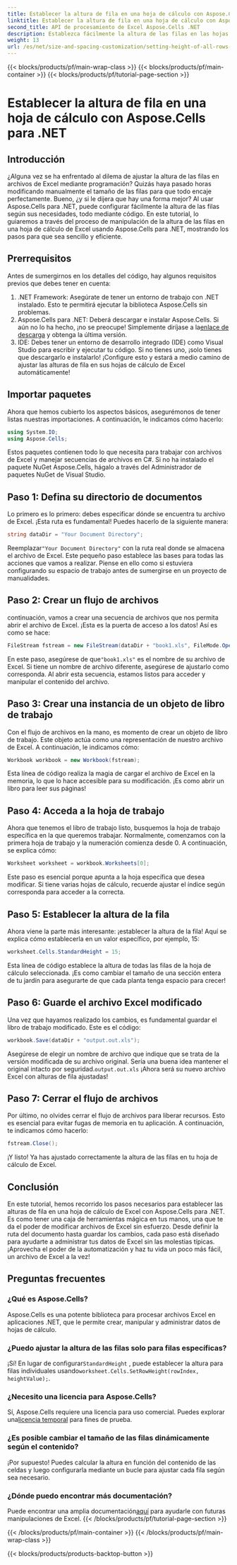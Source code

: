 ```yaml
---
title: Establecer la altura de fila en una hoja de cálculo con Aspose.Cells para .NET
linktitle: Establecer la altura de fila en una hoja de cálculo con Aspose.Cells para .NET
second_title: API de procesamiento de Excel Aspose.Cells .NET
description: Establezca fácilmente la altura de las filas en las hojas de cálculo de Excel con Aspose.Cells para .NET. Siga nuestra guía completa para obtener instrucciones paso a paso.
weight: 13
url: /es/net/size-and-spacing-customization/setting-height-of-all-rows-in-worksheet/
---
```


{{< blocks/products/pf/main-wrap-class >}}
{{< blocks/products/pf/main-container >}}
{{< blocks/products/pf/tutorial-page-section >}}

# Establecer la altura de fila en una hoja de cálculo con Aspose.Cells para .NET

## Introducción
¿Alguna vez se ha enfrentado al dilema de ajustar la altura de las filas en archivos de Excel mediante programación? Quizás haya pasado horas modificando manualmente el tamaño de las filas para que todo encaje perfectamente. Bueno, ¿y si le dijera que hay una forma mejor? Al usar Aspose.Cells para .NET, puede configurar fácilmente la altura de las filas según sus necesidades, todo mediante código. En este tutorial, lo guiaremos a través del proceso de manipulación de la altura de las filas en una hoja de cálculo de Excel usando Aspose.Cells para .NET, mostrando los pasos para que sea sencillo y eficiente.
## Prerrequisitos
Antes de sumergirnos en los detalles del código, hay algunos requisitos previos que debes tener en cuenta:
1. .NET Framework: Asegúrate de tener un entorno de trabajo con .NET instalado. Esto te permitirá ejecutar la biblioteca Aspose.Cells sin problemas.
2.  Aspose.Cells para .NET: Deberá descargar e instalar Aspose.Cells. Si aún no lo ha hecho, ¡no se preocupe! Simplemente diríjase a la[enlace de descarga](https://releases.aspose.com/cells/net/) y obtenga la última versión.
3. IDE: Debes tener un entorno de desarrollo integrado (IDE) como Visual Studio para escribir y ejecutar tu código. Si no tienes uno, ¡solo tienes que descargarlo e instalarlo!
¡Configure esto y estará a medio camino de ajustar las alturas de fila en sus hojas de cálculo de Excel automáticamente!
## Importar paquetes
Ahora que hemos cubierto los aspectos básicos, asegurémonos de tener listas nuestras importaciones. A continuación, le indicamos cómo hacerlo:
```csharp
using System.IO;
using Aspose.Cells;
```
Estos paquetes contienen todo lo que necesita para trabajar con archivos de Excel y manejar secuencias de archivos en C#. Si no ha instalado el paquete NuGet Aspose.Cells, hágalo a través del Administrador de paquetes NuGet de Visual Studio.
## Paso 1: Defina su directorio de documentos
Lo primero es lo primero: debes especificar dónde se encuentra tu archivo de Excel. ¡Esta ruta es fundamental! Puedes hacerlo de la siguiente manera:
```csharp
string dataDir = "Your Document Directory";
```
 Reemplazar`"Your Document Directory"` con la ruta real donde se almacena el archivo de Excel. Este pequeño paso establece las bases para todas las acciones que vamos a realizar. Piense en ello como si estuviera configurando su espacio de trabajo antes de sumergirse en un proyecto de manualidades.
## Paso 2: Crear un flujo de archivos
continuación, vamos a crear una secuencia de archivos que nos permita abrir el archivo de Excel. ¡Esta es la puerta de acceso a los datos! Así es como se hace:
```csharp
FileStream fstream = new FileStream(dataDir + "book1.xls", FileMode.Open);
```
 En este paso, asegúrese de que`"book1.xls"` es el nombre de su archivo de Excel. Si tiene un nombre de archivo diferente, asegúrese de ajustarlo como corresponda. Al abrir esta secuencia, estamos listos para acceder y manipular el contenido del archivo.
## Paso 3: Crear una instancia de un objeto de libro de trabajo
Con el flujo de archivos en la mano, es momento de crear un objeto de libro de trabajo. Este objeto actúa como una representación de nuestro archivo de Excel. A continuación, le indicamos cómo:
```csharp
Workbook workbook = new Workbook(fstream);
```
Esta línea de código realiza la magia de cargar el archivo de Excel en la memoria, lo que lo hace accesible para su modificación. ¡Es como abrir un libro para leer sus páginas!
## Paso 4: Acceda a la hoja de trabajo
Ahora que tenemos el libro de trabajo listo, busquemos la hoja de trabajo específica en la que queremos trabajar. Normalmente, comenzamos con la primera hoja de trabajo y la numeración comienza desde 0. A continuación, se explica cómo:
```csharp
Worksheet worksheet = workbook.Worksheets[0];
```
Este paso es esencial porque apunta a la hoja específica que desea modificar. Si tiene varias hojas de cálculo, recuerde ajustar el índice según corresponda para acceder a la correcta.
## Paso 5: Establecer la altura de la fila
Ahora viene la parte más interesante: ¡establecer la altura de la fila! Aquí se explica cómo establecerla en un valor específico, por ejemplo, 15:
```csharp
worksheet.Cells.StandardHeight = 15;
```
Esta línea de código establece la altura de todas las filas de la hoja de cálculo seleccionada. ¡Es como cambiar el tamaño de una sección entera de tu jardín para asegurarte de que cada planta tenga espacio para crecer!
## Paso 6: Guarde el archivo Excel modificado
Una vez que hayamos realizado los cambios, es fundamental guardar el libro de trabajo modificado. Este es el código:
```csharp
workbook.Save(dataDir + "output.out.xls");
```
 Asegúrese de elegir un nombre de archivo que indique que se trata de la versión modificada de su archivo original. Sería una buena idea mantener el original intacto por seguridad.`output.out.xls` ¡Ahora será su nuevo archivo Excel con alturas de fila ajustadas!
## Paso 7: Cerrar el flujo de archivos
Por último, no olvides cerrar el flujo de archivos para liberar recursos. Esto es esencial para evitar fugas de memoria en tu aplicación. A continuación, te indicamos cómo hacerlo:
```csharp
fstream.Close();
```
¡Y listo! Ya has ajustado correctamente la altura de las filas en tu hoja de cálculo de Excel.
## Conclusión
En este tutorial, hemos recorrido los pasos necesarios para establecer las alturas de fila en una hoja de cálculo de Excel con Aspose.Cells para .NET. Es como tener una caja de herramientas mágica en tus manos, una que te da el poder de modificar archivos de Excel sin esfuerzo. Desde definir la ruta del documento hasta guardar los cambios, cada paso está diseñado para ayudarte a administrar tus datos de Excel sin las molestias típicas. ¡Aprovecha el poder de la automatización y haz tu vida un poco más fácil, un archivo de Excel a la vez!
## Preguntas frecuentes
### ¿Qué es Aspose.Cells?
Aspose.Cells es una potente biblioteca para procesar archivos Excel en aplicaciones .NET, que le permite crear, manipular y administrar datos de hojas de cálculo.
### ¿Puedo ajustar la altura de las filas solo para filas específicas?
 ¡Sí! En lugar de configurar`StandardHeight` , puede establecer la altura para filas individuales usando`worksheet.Cells.SetRowHeight(rowIndex, heightValue);`.
### ¿Necesito una licencia para Aspose.Cells?
 Sí, Aspose.Cells requiere una licencia para uso comercial. Puedes explorar una[licencia temporal](https://purchase.aspose.com/temporary-license/) para fines de prueba.
### ¿Es posible cambiar el tamaño de las filas dinámicamente según el contenido?
¡Por supuesto! Puedes calcular la altura en función del contenido de las celdas y luego configurarla mediante un bucle para ajustar cada fila según sea necesario.
### ¿Dónde puedo encontrar más documentación?
 Puede encontrar una amplia documentación[aquí](https://reference.aspose.com/cells/net/) para ayudarle con futuras manipulaciones de Excel.
{{< /blocks/products/pf/tutorial-page-section >}}

{{< /blocks/products/pf/main-container >}}
{{< /blocks/products/pf/main-wrap-class >}}

{{< blocks/products/products-backtop-button >}}
